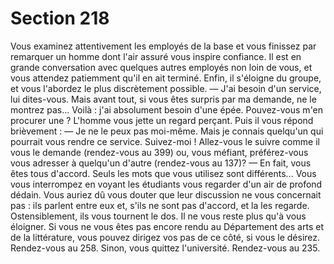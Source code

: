 # Section 218

Vous examinez attentivement les employés de la base et vous
finissez par remarquer un homme dont l'air assuré vous inspire
confiance. Il est en grande conversation avec quelques autres
employés non loin de vous, et vous attendez patiemment qu'il en
ait terminé. Enfin, il s'éloigne du groupe, et vous l'abordez le plus
discrètement possible.
— J'ai besoin d'un service, lui dites-vous. Mais avant tout, si vous
êtes surpris par ma demande, ne le montrez pas... Voilà : j'ai
absolument besoin d'une épée. Pouvez-vous m'en procurer une ?
L'homme vous jette un regard perçant. Puis il vous répond
brièvement :
— Je ne le peux pas moi-même. Mais je connais quelqu'un qui
pourrait vous rendre ce service. Suivez-moi !
Allez-vous le suivre comme il vous le demande (rendez-vous au
399) ou, vous méfiant, préférez-vous vous adresser à quelqu'un
d'autre (rendez-vous au 137)?
— En fait, vous êtes tous d'accord. Seuls les mots que vous
utilisez sont différents...
Vous vous interrompez en voyant les étudiants vous regarder
d'un air de profond dédain. Vous auriez dû vous douter que leur
discussion ne vous concernait pas : ils parlent entre eux et, s'ils
ne sont pas d'accord, et la les regarde. Ostensiblement, ils vous
tournent le dos. Il ne vous reste plus qu'à vous éloigner. Si vous
ne vous êtes pas encore rendu au Département des arts et de la
littérature, vous pouvez dirigez vos pas de ce côté, si vous le
désirez. Rendez-vous au 258. Sinon, vous quittez l'université.
Rendez-vous au 235.